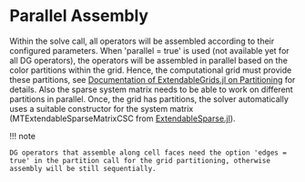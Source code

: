 # Parallel Assembly

Within the solve call, all operators will be assembled according to their configured parameters.
When 'parallel = true' is used (not available yet for all DG operators), the operators will be assembled in parallel
based on the color partitions within the grid. Hence, the computational grid must provide these
partitions, see [Documentation of ExtendableGrids.jl on Partitioning](https://j-fu.github.io/ExtendableGrids.jl/stable/partitioning/)
for details. Also the sparse system matrix needs to be able to work on different
partitions in parallel. Once, the grid has partitions, the solver automatically
uses a suitable constructor for the system matrix (MTExtendableSparseMatrixCSC from [ExtendableSparse.jl](https://github.com/j-fu/ExtendableSparse.jl)).


!!! note

    DG operators that assemble along cell faces need the option 'edges = true' in the partition call for the grid partitioning, otherwise assembly will be still sequentially.
    